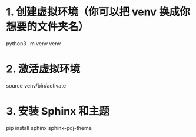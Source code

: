 # 1. 创建虚拟环境（你可以把 venv 换成你想要的文件夹名）
python3 -m venv venv

# 2. 激活虚拟环境
source venv/bin/activate

# 3. 安装 Sphinx 和主题
pip install sphinx sphinx-pdj-theme
